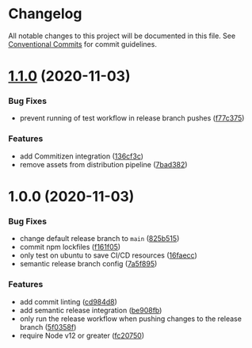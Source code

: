# Changelog

All notable changes to this project will be documented in this file. See
[Conventional Commits](https://conventionalcommits.org) for commit guidelines.

# [1.1.0](https://github.com/wesrice/jest-pa11y/compare/v1.0.0...v1.1.0) (2020-11-03)


### Bug Fixes

* prevent running of test workflow in release branch pushes ([f77c375](https://github.com/wesrice/jest-pa11y/commit/f77c37521d378b6e1c8eeacc8b99f2c3c78736f9))


### Features

* add Commitizen integration ([136cf3c](https://github.com/wesrice/jest-pa11y/commit/136cf3c52ce22b5441990bb929601aca80a57caf))
* remove assets from distribution pipeline ([7bad382](https://github.com/wesrice/jest-pa11y/commit/7bad3825af87693af54494d629d2e1d78c01f8bd))

# 1.0.0 (2020-11-03)


### Bug Fixes

* change default release branch to `main` ([825b515](https://github.com/wesrice/jest-pa11y/commit/825b5151280db78c93ce946da2a8f19524a090af))
* commit npm lockfiles ([f161f05](https://github.com/wesrice/jest-pa11y/commit/f161f05f6e7936f1791aa654c5dd1f2c2045eeaa))
* only test on ubuntu to save CI/CD resources ([16faecc](https://github.com/wesrice/jest-pa11y/commit/16faeccff0afe9289cdc3319111b379422a0fb83))
* semantic release branch config ([7a5f895](https://github.com/wesrice/jest-pa11y/commit/7a5f8950226396402a5304af57291ceef136b333))


### Features

* add commit linting ([cd984d8](https://github.com/wesrice/jest-pa11y/commit/cd984d857b47919bbe1c82acb60419151ad8f54e))
* add semantic release integration ([be908fb](https://github.com/wesrice/jest-pa11y/commit/be908fbf66c9ed74985c2694a8faf2b65c80ad07))
* only run the release workflow when pushing changes to the release branch ([5f0358f](https://github.com/wesrice/jest-pa11y/commit/5f0358f4286e0d514c904dff0ed38465519bafac))
* require Node v12 or greater ([fc20750](https://github.com/wesrice/jest-pa11y/commit/fc2075093f3e81c7de024dab0a913296e6a4fd71))
